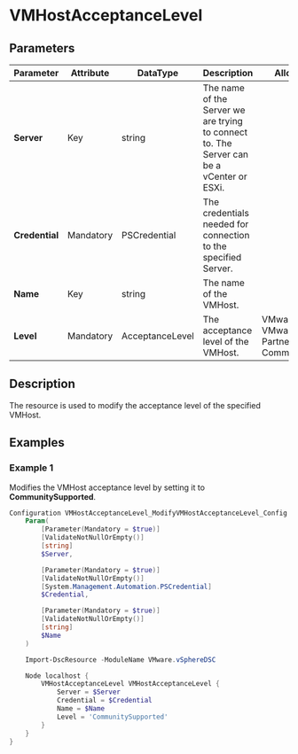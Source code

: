# VMHostAcceptanceLevel

## Parameters

| Parameter | Attribute | DataType | Description | Allowed Values |
| --- | --- | --- | --- | --- |
| **Server** | Key | string | The name of the Server we are trying to connect to. The Server can be a vCenter or ESXi. ||
| **Credential** | Mandatory | PSCredential | The credentials needed for connection to the specified Server. ||
| **Name** | Key | string | The name of the VMHost. ||
| **Level** | Mandatory | AcceptanceLevel | The acceptance level of the VMHost. | VMwareCertified, VMwareAccepted, PartnerSupported, CommunitySupported |

## Description

The resource is used to modify the acceptance level of the specified VMHost.

## Examples

### Example 1

Modifies the VMHost acceptance level by setting it to **CommunitySupported**.

```powershell
Configuration VMHostAcceptanceLevel_ModifyVMHostAcceptanceLevel_Config {
    Param(
        [Parameter(Mandatory = $true)]
        [ValidateNotNullOrEmpty()]
        [string]
        $Server,

        [Parameter(Mandatory = $true)]
        [ValidateNotNullOrEmpty()]
        [System.Management.Automation.PSCredential]
        $Credential,

        [Parameter(Mandatory = $true)]
        [ValidateNotNullOrEmpty()]
        [string]
        $Name
    )

    Import-DscResource -ModuleName VMware.vSphereDSC

    Node localhost {
        VMHostAcceptanceLevel VMHostAcceptanceLevel {
            Server = $Server
            Credential = $Credential
            Name = $Name
            Level = 'CommunitySupported'
        }
    }
}
```

